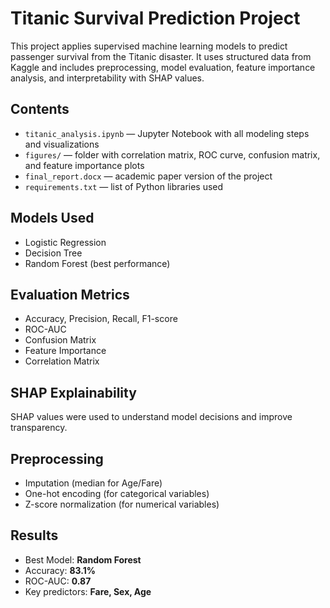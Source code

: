 # Titanic Survival Prediction Project 

This project applies supervised machine learning models to predict passenger survival from the Titanic disaster. It uses structured data from Kaggle and includes preprocessing, model evaluation, feature importance analysis, and interpretability with SHAP values.

##  Contents

- `titanic_analysis.ipynb` — Jupyter Notebook with all modeling steps and visualizations
- `figures/` — folder with correlation matrix, ROC curve, confusion matrix, and feature importance plots
- `final_report.docx` — academic paper version of the project
- `requirements.txt` — list of Python libraries used

##  Models Used

- Logistic Regression  
- Decision Tree  
- Random Forest (best performance)

##  Evaluation Metrics

- Accuracy, Precision, Recall, F1-score
- ROC-AUC
- Confusion Matrix
- Feature Importance
- Correlation Matrix

##  SHAP Explainability

SHAP values were used to understand model decisions and improve transparency.

##  Preprocessing

- Imputation (median for Age/Fare)
- One-hot encoding (for categorical variables)
- Z-score normalization (for numerical variables)

##  Results

- Best Model: **Random Forest**
- Accuracy: **83.1%**
- ROC-AUC: **0.87**
- Key predictors: **Fare, Sex, Age**
